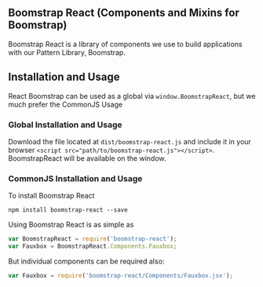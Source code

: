 ## Boomstrap React (Components and Mixins for Boomstrap)

Boomstrap React is a library of components we use to build applications with our Pattern Library, Boomstrap.

## Installation and Usage

React Boomstrap can be used as a global via `window.BoomstrapReact`, but we much prefer the CommonJS Usage

### Global Installation and Usage

Download the file located at `dist/boomstrap-react.js` and include it in your browser `<script src="path/to/boomstrap-react.js"></script>`.  BoomstrapReact will be available on the window.

### CommonJS Installation and Usage

To install Boomstrap React

`npm install boomstrap-react --save`

Using Boomstrap React is as simple as

```js
var BoomstrapReact = require('boomstrap-react');
var Fauxbox = BoomstrapReact.Components.Fauxbox;
```

But individual components can be required also:

```js
var Fauxbox = require('boomstrap-react/Components/Fauxbox.jsx');
```
